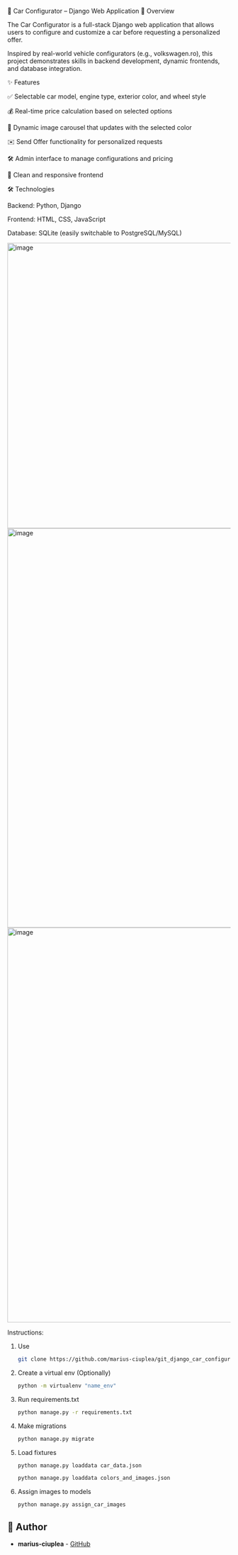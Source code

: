🚗 Car Configurator – Django Web Application
📌 Overview

The Car Configurator is a full-stack Django web application that allows users to configure and customize a car before requesting a personalized offer.

Inspired by real-world vehicle configurators (e.g., volkswagen.ro), this project demonstrates skills in backend development, dynamic frontends, and database integration.

✨ Features

✅ Selectable car model, engine type, exterior color, and wheel style

💰 Real-time price calculation based on selected options

🎨 Dynamic image carousel that updates with the selected color

✉️ Send Offer functionality for personalized requests

🛠️ Admin interface to manage configurations and pricing

📱 Clean and responsive frontend



🛠️ Technologies

Backend: Python, Django

Frontend: HTML, CSS, JavaScript

Database: SQLite (easily switchable to PostgreSQL/MySQL)

<img width="1888" height="644" alt="image" src="https://github.com/user-attachments/assets/1f46fbff-8f1c-4049-9d4c-3ab6c942ad06" />

<img width="1901" height="901" alt="image" src="https://github.com/user-attachments/assets/2263387a-629d-4e91-bbf3-ad58574abd12" />

<img width="1385" height="891" alt="image" src="https://github.com/user-attachments/assets/c2ee42df-5072-4fb6-a6e8-f9d24f5127f5" />




Instructions:

1. Use
   ```bash
   git clone https://github.com/marius-ciuplea/git_django_car_configurator.git
   ```
2. Create a virtual env (Optionally)
   ```bash
   python -m virtualenv "name_env"
   ```
3. Run requirements.txt
   ```bash
   python manage.py -r requirements.txt
4. Make migrations
   ```bash
   python manage.py migrate
   ```
5. Load fixtures
   ```bash
   python manage.py loaddata car_data.json
   ```
   ```bash
   python manage.py loaddata colors_and_images.json
   ```
6. Assign images to models
   ```bash
   python manage.py assign_car_images
   ```


## 👤 Author
- **marius-ciuplea** - [GitHub](https://github.com/marius-ciuplea)
